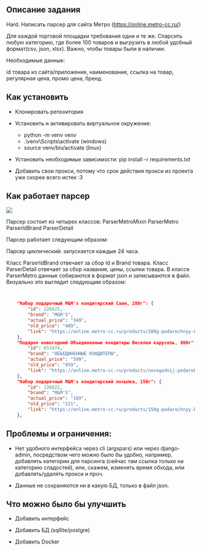 ## Описание задания

Hard. Написать парсер для сайта Метро (https://online.metro-cc.ru/)

Для каждой торговой площадки требования одни и те же. 
Спарсить любую категорию, где более 100 товаров и выгрузить в любой удобный формат(csv, json, xlsx). 
Важно, чтобы товары были в наличии.

Необходимые данные: 

id товара из сайта/приложения, 
наименование, 
ссылка на товар, 
регулярная цена, 
промо цена, 
бренд.

## Как установить

+ Клонировать репохитория 

+ Установить и активировать виртуальное окружение:
  + python -m venv venv
  + .\venv\Scripts\activate (windows)
  + source venv/biv/activate (linux)

+ Установить необходимые зависимости: pip install -r requirements.txt

+ Добавить свои прокси, потому что срок действия прокси из проекта уже
  скорее всего истек :3


## Как работает парсер


![](https://github.com/iriskin77/Habr_parser_api/blob/master/images/ParserMetro.png)

Парсер состоит из четырех классов: ParserMetroMixin ParserMetro ParserIdBrand ParserDetail

Парсер работает следующим образом:

Парсер циклический: запускается каждые 24 часа.

Класс ParserIdBrand отвечает за сбор Id и Brand товара. Класс ParserDetail отвечает за сбор названия, цены, ссылки товара. 
В классе ParserMetro данные собираются в формат json и записываются в файл. Визуально это выглядит следующим образом:

```json


    "Набор подарочный M&M's кондитерский Сани, 280г": {
        "id": 226825,
        "brand": "M&M'S",
        "actual_price": "349",
        "old_price": "489",
        "link": "https://online.metro-cc.ru/products/280g-podarochnyy-konditerskiy-nabor-mms-sani"
    },
    "Подарок новогодний Объединенные кондитеры Веселая карусель, 800г": {
        "id": 653474,
        "brand": "ОБЪЕДИНЕННЫЕ КОНДИТЕРЫ",
        "actual_price": "599",
        "old_price": "959",
        "link": "https://online.metro-cc.ru/products/novogodnij-podarok-veselaya-karusel-obedinennye-800g"
    },
    "Набор подарочный M&M's кондитерский посылка, 150г": {
        "id": 226822,
        "brand": "M&M'S",
        "actual_price": "169",
        "old_price": "221",
        "link": "https://online.metro-cc.ru/products/150g-podarochnyy-konditerskiy-nabor-mms-posylka"
    },
```



## Проблемы и ограничения:

+ Нет удобного интерфейса через cli (argspars) или через django-admin, посредством чего можно было бы
  удобно, например, добавлять категории для парсинга (сейчас там ссылка только на категорию сладостей), 
  или, скажем, изменять время обхода, или добавлять/удалять прокси и проч.

+ Данные не сохраняются ни в какую БД, только в файл json.

## Что можно было бы улучшить

+ Добавить интерфейс

+ Добавить БД (sqllite/postgre)

+ Добавить Docker


